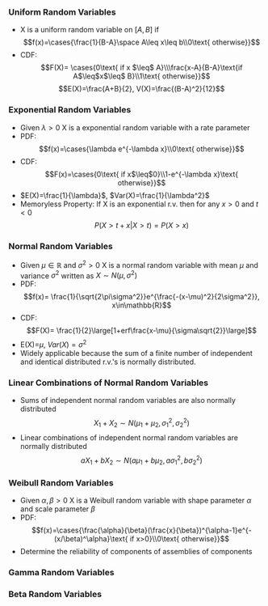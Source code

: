 ### Uniform Random Variables
- X is a uniform random variable on $[A,B]$ if $$f(x)=\cases{\frac{1}{B-A}\space A\leq x\leq b\\0\text{ otherwise}}$$
- CDF: $$F(X)= \cases{0\text{ if x $\leq$ A}\\\frac{x-A}{B-A}\text{if A$\leq$x$\leq$ B}\\1\text{ otherwise}}$$ $$E(X)=\frac{A+B}{2}, V(X)=\frac{(B-A)^2}{12}$$
### Exponential Random Variables
- Given $\lambda > 0$ X is a exponential random variable with a rate parameter
- PDF: $$f(x)=\cases{\lambda e^{-\lambda x}\\0\text{ otherwise}}$$
- CDF: $$F(x)=\cases{0\text{ if x$\leq$0}\\1-e^{-\lambda x}\text{ otherwise}}$$
- $E(X)=\frac{1}{\lambda}$, $Var(X)=\frac{1}{\lambda^2}$
- Memoryless Property: If X is an exponential r.v. then for any $x>0$ and $t<0$ $$P(X>t+x|X>t)=P(X>x)$$
### Normal Random Variables
- Given $\mu\in\mathbb{R}$ and $\sigma^2>0$ X is a normal random variable with mean $\mu$ and variance $\sigma^2$ written as $X\sim N(\mu,\sigma^2)$
- PDF: $$f(x)= \frac{1}{\sqrt{2\pi\sigma^2}}e^{\frac{-(x-\mu)^2}{2\sigma^2}}, x\in\mathbb{R}$$
- CDF: $$F(X)= \frac{1}{2}\large[1+erf\frac{x-\mu}{\sigma\sqrt{2}}\large]$$
- E(X)=$\mu$, $Var(X)=\sigma^2$
- Widely applicable because the sum of a finite number of independent and identical distributed r.v.'s is normally distributed.

### Linear Combinations of Normal Random Variables
- Sums of independent normal random variables are also normally distributed $$X_1+X_2\sim N(\mu_1+\mu_2,\sigma^2_1,\sigma^2_2)$$
- Linear combinations of independent normal random variables are normally distributed $$aX_1+bX_2\sim N(a\mu_1+b\mu_2,a\sigma^2_1,b\sigma^2_2)$$
### Weibull Random Variables
- Given $\alpha, \beta >0$ X is a Weibull random variable with shape parameter $\alpha$ and scale parameter $\beta$ 
- PDF: $$f(x)=\cases{\frac{\alpha}{\beta}(\frac{x}{\beta})^{\alpha-1}e^{-(x/\beta)^\alpha}\text{ if x>0}\\0\text{ otherwise}}$$
- Determine the reliability of components of assemblies of components
### Gamma Random Variables
### Beta Random Variables
